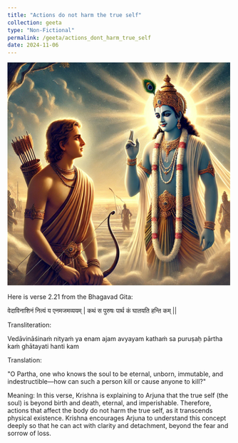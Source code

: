 ```yaml
---
title: "Actions do not harm the true self"
collection: geeta
type: "Non-Fictional"
permalink: /geeta/actions_dont_harm_true_self
date: 2024-11-06
---
```


[<img src="../images/shlok_2_21.webp" width="500" height="500"/>](../images/shlok_2_21.webp)

Here is verse 2.21 from the Bhagavad Gita:

वेदाविनाशिनं नित्यं य एनमजमव्ययम् |
कथं स पुरुषः पार्थ कं घातयति हन्ति कम् ||

Transliteration:

Vedāvināśinaṁ nityaṁ ya enam ajam avyayam
kathaṁ sa puruṣaḥ pārtha kaṁ ghātayati hanti kam

Translation:

"O Partha, one who knows the soul to be eternal, unborn, immutable, and indestructible—how can such a person kill or cause anyone to kill?"

Meaning: In this verse, Krishna is explaining to Arjuna that the true self (the soul) is beyond birth and death, eternal, and imperishable. Therefore, actions that affect the body do not harm the true self, as it transcends physical existence. Krishna encourages Arjuna to understand this concept deeply so that he can act with clarity and detachment, beyond the fear and sorrow of loss.

